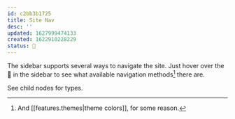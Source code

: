 ```yaml
---
id: c2bb3b1725
title: Site Nav
desc: ''
updated: 1627999474133
created: 1622910228229
status: 🌿
---
```


The sidebar supports several ways to navigate the site. Just hover over the 🧭 in the sidebar to see what available navigation methods[^color] there are.

See child nodes for types.

[^color]: And [[features.themes|theme colors]], for some reason.
